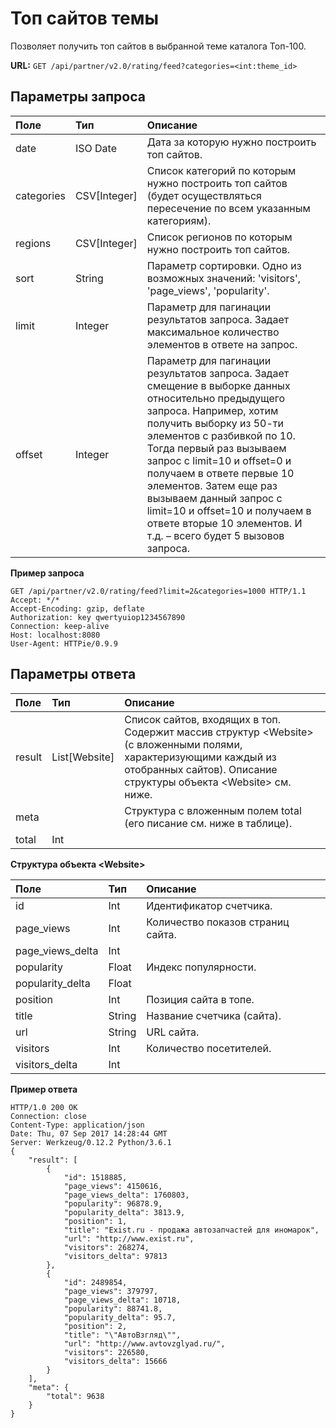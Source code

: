 # Топ сайтов темы

Позволяет получить топ сайтов в выбранной теме каталога Топ-100.

**URL:** `GET /api/partner/v2.0/rating/feed?categories=<int:theme_id>`

## Параметры запроса <a id="-9"></a>

| **Поле** | **Тип** | **Описание** |
| :--- | :--- | :--- |
| date | ISO Date | Дата за которую нужно построить топ сайтов. |
| categories | CSV\[Integer\] | Список категорий по которым нужно построить топ сайтов \(будет осуществляться пересечение по всем указанным категориям\). |
| regions | CSV\[Integer\] | Список регионов по которым нужно построить топ сайтов. |
| sort | String | Параметр сортировки. Одно из возможных значений: 'visitors', 'page\_views', 'popularity'. |
| limit | Integer | Параметр для пагинации результатов запроса. Задает максимальное количество элементов в ответе на запрос. |
| offset | Integer | Параметр для пагинации результатов запроса. Задает смещение в выборке данных относительно предыдущего запроса. Например, хотим получить выборку из 50-ти элементов с разбивкой по 10. Тогда первый раз вызываем запрос с limit=10 и offset=0 и получаем в ответе первые 10 элементов. Затем еще раз вызываем данный запрос с limit=10 и offset=10 и получаем в ответе вторые 10 элементов. И т.д. – всего будет 5 вызовов запроса. |

**Пример запроса**

```text
GET /api/partner/v2.0/rating/feed?limit=2&categories=1000 HTTP/1.1
Accept: */*
Accept-Encoding: gzip, deflate
Authorization: key qwertyuiop1234567890
Connection: keep-alive
Host: localhost:8080
User-Agent: HTTPie/0.9.9
```

## Параметры ответа <a id="-10"></a>

| **Поле** | **Тип** | **Описание** |
| :--- | :--- | :--- |
| result | List\[Website\] | Список сайтов, входящих в топ. Содержит массив структур &lt;Website&gt; \(с вложенными полями, характеризующими каждый из отобранных сайтов\). Описание структуры объекта &lt;Website&gt; см. ниже. |
| meta |  | Структура с вложенным полем total \(его писание см. ниже в таблице\). |
| total | Int |  |

**Структура объекта &lt;Website&gt;**

| **Поле** | **Тип** | **Описание** |
| :--- | :--- | :--- |
| id | Int | Идентификатор счетчика. |
| page\_views | Int | Количество показов страниц сайта. |
| page\_views\_delta | Int |  |
| popularity | Float | Индекс популярности. |
| popularity\_delta | Float |  |
| position | Int | Позиция сайта в топе. |
| title | String | Название счетчика \(сайта\). |
| url | String | URL сайта. |
| visitors | Int | Количество посетителей. |
| visitors\_delta | Int |  |

**Пример ответа**

```text
HTTP/1.0 200 OK
Connection: close
Content-Type: application/json
Date: Thu, 07 Sep 2017 14:28:44 GMT
Server: Werkzeug/0.12.2 Python/3.6.1
{
    "result": [
        {
            "id": 1518885,
            "page_views": 4150616,
            "page_views_delta": 1760803,
            "popularity": 96878.9,
            "popularity_delta": 3813.9,
            "position": 1,
            "title": "Exist.ru - продажа автозапчастей для иномарок",
            "url": "http://www.exist.ru",
            "visitors": 268274,
            "visitors_delta": 97813
        },
        {
            "id": 2489854,
            "page_views": 379797,
            "page_views_delta": 10718,
            "popularity": 88741.8,
            "popularity_delta": 95.7,
            "position": 2,
            "title": "\"АвтоВзгляд\"",
            "url": "http://www.avtovzglyad.ru/",
            "visitors": 226580,
            "visitors_delta": 15666
        }
    ],
    "meta": {
        "total": 9638
    }
}
```


